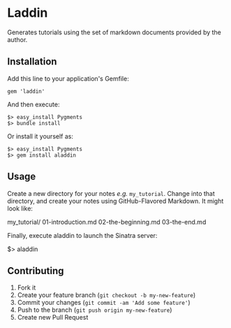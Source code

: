 # Laddin
Generates tutorials using the set of markdown documents provided by the author.

## Installation
Add this line to your application's Gemfile:

    gem 'laddin'

And then execute:

    $> easy_install Pygments
    $> bundle install

Or install it yourself as:

    $> easy_install Pygments
    $> gem install aladdin

## Usage
Create a new directory for your notes _e.g._ `my_tutorial`. Change into that
directory, and create your notes using GitHub-Flavored Markdown. It might look
like:

  my_tutorial/
    01-introduction.md
    02-the-beginning.md
    03-the-end.md

Finally, execute aladdin to launch the Sinatra server:

  $> aladdin

## Contributing

1. Fork it
2. Create your feature branch (`git checkout -b my-new-feature`)
3. Commit your changes (`git commit -am 'Add some feature'`)
4. Push to the branch (`git push origin my-new-feature`)
5. Create new Pull Request
